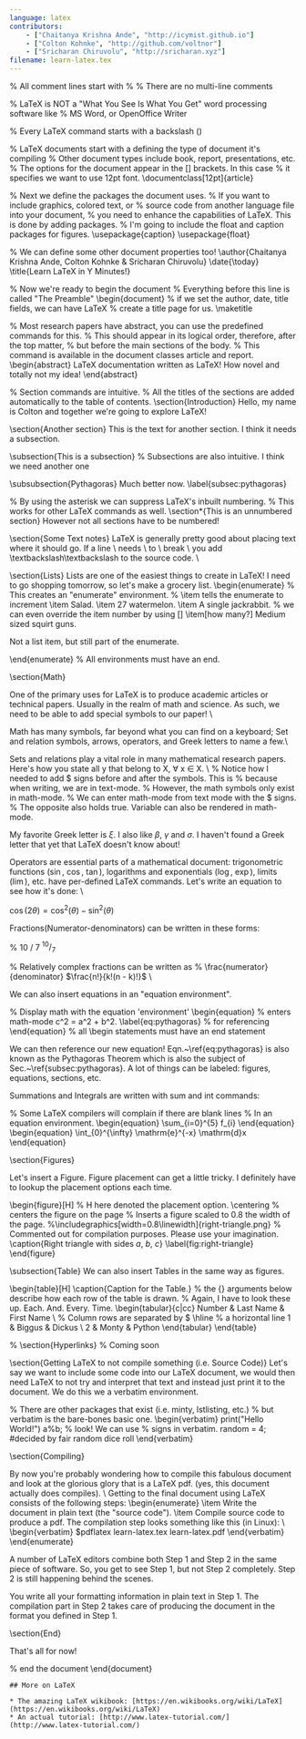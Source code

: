 ```yaml
---
language: latex
contributors:
    - ["Chaitanya Krishna Ande", "http://icymist.github.io"]
    - ["Colton Kohnke", "http://github.com/voltnor"]
    - ["Sricharan Chiruvolu", "http://sricharan.xyz"]
filename: learn-latex.tex
---
```

% All comment lines start with %
% There are no multi-line comments

% LaTeX is NOT a "What You See Is What You Get" word processing software like
% MS Word, or OpenOffice Writer

% Every LaTeX command starts with a backslash (\)

% LaTeX documents start with a defining the type of document it's compiling
% Other document types include book, report, presentations, etc.
% The options for the document appear in the [] brackets. In this case
% it specifies we want to use 12pt font.
\documentclass[12pt]{article}

% Next we define the packages the document uses.
% If you want to include graphics, colored text, or
% source code from another language file into your document, 
% you need to enhance the capabilities of LaTeX. This is done by adding packages. 
% I'm going to include the float and caption packages for figures.
\usepackage{caption}
\usepackage{float}

% We can define some other document properties too!
\author{Chaitanya Krishna Ande, Colton Kohnke \& Sricharan Chiruvolu}
\date{\today}
\title{Learn LaTeX in Y Minutes!}

% Now we're ready to begin the document
% Everything before this line is called "The Preamble"
\begin{document} 
% if we set the author, date, title fields, we can have LaTeX 
% create a title page for us.
\maketitle

% Most research papers have abstract, you can use the predefined commands for this.
% This should appear in its logical order, therefore, after the top matter,
% but before the main sections of the body. 
% This command is available in the document classes article and report.
\begin{abstract}
 LaTeX documentation written as LaTeX! How novel and totally not my idea!
\end{abstract}

% Section commands are intuitive. 
% All the titles of the sections are added automatically to the table of contents.
\section{Introduction}
Hello, my name is Colton and together we're going to explore LaTeX!

\section{Another section}
This is the text for another section. I think it needs a subsection.

\subsection{This is a subsection} % Subsections are also intuitive.
I think we need another one

\subsubsection{Pythagoras}
Much better now.
\label{subsec:pythagoras}

% By using the asterisk we can suppress LaTeX's inbuilt numbering.
% This works for other LaTeX commands as well. 
\section*{This is an unnumbered section} 
However not all sections have to be numbered!

\section{Some Text notes}
LaTeX is generally pretty good about placing text where it should go. If 
a line \\ needs \\ to \\ break \\ you add \textbackslash\textbackslash to 
the source code. \\ 

\section{Lists}
Lists are one of the easiest things to create in LaTeX! I need to go shopping
tomorrow, so let's make a grocery list.
\begin{enumerate} % This creates an "enumerate" environment.
  % \item tells the enumerate to increment
  \item Salad.
  \item 27 watermelon.
  \item A single jackrabbit.
  % we can even override the item number by using []
  \item[how many?] Medium sized squirt guns.

  Not a list item, but still part of the enumerate.

\end{enumerate} % All environments must have an end.

\section{Math}

One of the primary uses for LaTeX is to produce academic articles or 
technical papers. Usually in the realm of math and science. As such, 
we need to be able to add special symbols to our paper! \\

Math has many symbols, far beyond what you can find on a keyboard;
Set and relation symbols, arrows, operators, and Greek letters to name a few.\\

Sets and relations play a vital role in many mathematical research papers.
Here's how you state all y that belong to X, $\forall$ x $\in$ X. \\
% Notice how I needed to add $ signs before and after the symbols. This is 
% because when writing, we are in text-mode. 
% However, the math symbols only exist in math-mode. 
% We can enter math-mode from text mode with the $ signs.
% The opposite also holds true. Variable can also be rendered in math-mode.

My favorite Greek letter is $\xi$. I also like $\beta$, $\gamma$ and $\sigma$.
I haven't found a Greek letter that yet that LaTeX doesn't know about!

Operators are essential parts of a mathematical document: 
trigonometric functions ($\sin$, $\cos$, $\tan$), 
logarithms and exponentials ($\log$, $\exp$), 
limits ($\lim$), etc. 
have per-defined LaTeX commands. 
Let's write an equation to see how it's done: \\

$\cos(2\theta) = \cos^{2}(\theta) - \sin^{2}(\theta)$

Fractions(Numerator-denominators) can be written in these forms:

% 10 / 7
$^{10}/_{7}$ 

% Relatively complex fractions can be written as
% \frac{numerator}{denominator}
$\frac{n!}{k!(n - k)!}$ \\

We can also insert equations in an "equation environment". 

% Display math with the equation 'environment'
\begin{equation} % enters math-mode
    c^2 = a^2 + b^2.
    \label{eq:pythagoras} % for referencing
\end{equation} % all \begin statements must have an end statement

We can then reference our new equation! 
Eqn.~\ref{eq:pythagoras} is also known as the Pythagoras Theorem which is also
the subject of Sec.~\ref{subsec:pythagoras}. A lot of things can be labeled: 
figures, equations, sections, etc.

Summations and Integrals are written with sum and int commands:

% Some LaTeX compilers will complain if there are blank lines
% In an equation environment.
\begin{equation} 
  \sum_{i=0}^{5} f_{i}
\end{equation} 
\begin{equation} 
  \int_{0}^{\infty} \mathrm{e}^{-x} \mathrm{d}x
\end{equation} 

\section{Figures}

Let's insert a Figure. Figure placement can get a little tricky. 
I definitely have to lookup the placement options each time.

\begin{figure}[H] % H here denoted the placement option. 
    \centering % centers the figure on the page
    % Inserts a figure scaled to 0.8 the width of the page.
    %\includegraphics[width=0.8\linewidth]{right-triangle.png} 
    % Commented out for compilation purposes. Please use your imagination.
    \caption{Right triangle with sides $a$, $b$, $c$}
    \label{fig:right-triangle}
\end{figure}

\subsection{Table}
We can also insert Tables in the same way as figures.

\begin{table}[H]
  \caption{Caption for the Table.}
  % the {} arguments below describe how each row of the table is drawn.
  % Again, I have to look these up. Each. And. Every. Time.
  \begin{tabular}{c|cc} 
    Number &  Last Name & First Name \\ % Column rows are separated by $
    \hline % a horizontal line
    1 & Biggus & Dickus \\
    2 & Monty & Python
  \end{tabular}
\end{table}

% \section{Hyperlinks} % Coming soon

\section{Getting LaTeX to not compile something (i.e. Source Code)}
Let's say we want to include some code into our LaTeX document,
we would then need LaTeX to not try and interpret that text and
instead just print it to the document. We do this we a verbatim 
environment. 

% There are other packages that exist (i.e. minty, lstlisting, etc.)
% but verbatim is the bare-bones basic one.
\begin{verbatim} 
  print("Hello World!")
  a%b; % look! We can use % signs in verbatim. 
  random = 4; #decided by fair random dice roll
\end{verbatim}

\section{Compiling} 

By now you're probably wondering how to compile this fabulous document 
and look at the glorious glory that is a LaTeX pdf.
(yes, this document actually does compiles). \\
Getting to the final document using LaTeX consists of the following steps:
  \begin{enumerate}
    \item Write the document in plain text (the "source code").
    \item Compile source code to produce a pdf. 
     The compilation step looks something like this (in Linux): \\
     \begin{verbatim} 
        $pdflatex learn-latex.tex learn-latex.pdf 
     \end{verbatim}
  \end{enumerate}

A number of LaTeX editors combine both Step 1 and Step 2 in the same piece of
software. So, you get to see Step 1, but not Step 2 completely.
Step 2 is still happening behind the scenes.

You write all your formatting information in plain text in Step 1.
The compilation part in Step 2 takes care of producing the document in the
format you defined in Step 1.

\section{End}

That's all for now!

% end the document
\end{document}
```
## More on LaTeX

* The amazing LaTeX wikibook: [https://en.wikibooks.org/wiki/LaTeX](https://en.wikibooks.org/wiki/LaTeX)
* An actual tutorial: [http://www.latex-tutorial.com/](http://www.latex-tutorial.com/)
